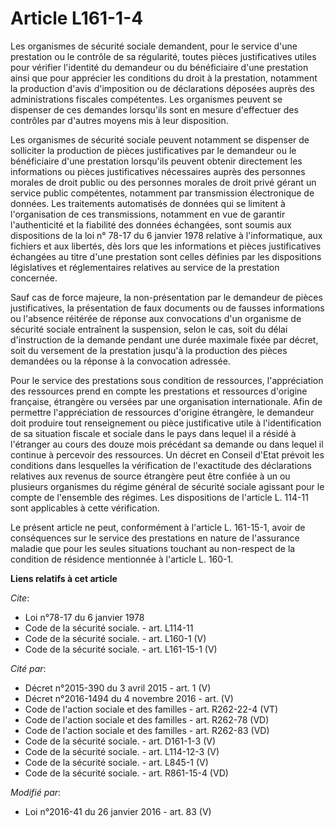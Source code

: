 # Article L161-1-4

Les organismes de sécurité sociale demandent, pour le service d'une prestation ou le contrôle de sa régularité, toutes pièces
justificatives utiles pour vérifier l'identité du demandeur ou du bénéficiaire d'une prestation ainsi que pour apprécier les
conditions du droit à la prestation, notamment la production d'avis d'imposition ou de déclarations déposées auprès des
administrations fiscales compétentes. Les organismes peuvent se dispenser de ces demandes lorsqu'ils sont en mesure
d'effectuer des contrôles par d'autres moyens mis à leur disposition. 

Les organismes de sécurité sociale peuvent notamment se dispenser de solliciter la production de pièces justificatives par le
demandeur ou le bénéficiaire d'une prestation lorsqu'ils peuvent obtenir directement les informations ou pièces
justificatives nécessaires auprès des personnes morales de droit public ou des personnes morales de droit privé gérant un
service public compétentes, notamment par transmission électronique de données. Les traitements automatisés de données qui se
limitent à l'organisation de ces transmissions, notamment en vue de garantir l'authenticité et la fiabilité des données
échangées, sont soumis aux dispositions de la loi n° 78-17 du 6 janvier 1978 relative à l'informatique, aux fichiers et aux
libertés, dès lors que les informations et pièces justificatives échangées au titre d'une prestation sont celles définies par
les dispositions législatives et réglementaires relatives au service de la prestation concernée. 

Sauf cas de force majeure, la non-présentation par le demandeur de pièces justificatives, la présentation de faux documents
ou de fausses informations ou l'absence réitérée de réponse aux convocations d'un organisme de sécurité sociale entraînent la
suspension, selon le cas, soit du délai d'instruction de la demande pendant une durée maximale fixée par décret, soit du
versement de la prestation jusqu'à la production des pièces demandées ou la réponse à la convocation adressée. 

Pour le service des prestations sous condition de ressources, l'appréciation des ressources prend en compte les prestations
et ressources d'origine française, étrangère ou versées par une organisation internationale. Afin de permettre l'appréciation
de ressources d'origine étrangère, le demandeur doit produire tout renseignement ou pièce justificative utile à
l'identification de sa situation fiscale et sociale dans le pays dans lequel il a résidé à l'étranger au cours des douze mois
précédant sa demande ou dans lequel il continue à percevoir des ressources. Un décret en Conseil d'Etat prévoit les
conditions dans lesquelles la vérification de l'exactitude des déclarations relatives aux revenus de source étrangère peut
être confiée à un ou plusieurs organismes du régime général de sécurité sociale agissant pour le compte de l'ensemble des
régimes. Les dispositions de l'article L. 114-11 sont applicables à cette vérification. 

Le présent article ne peut, conformément à l'article L. 161-15-1, avoir de conséquences sur le service des prestations en
nature de l'assurance maladie que pour les seules situations touchant au non-respect de la condition de résidence mentionnée
à l'article L. 160-1.

**Liens relatifs à cet article**

_Cite_:

  - Loi n°78-17 du 6 janvier 1978
  - Code de la sécurité sociale. - art. L114-11
  - Code de la sécurité sociale. - art. L160-1 (V)
  - Code de la sécurité sociale. - art. L161-15-1 (V)

_Cité par_:

  - Décret n°2015-390 du 3 avril 2015 - art. 1 (V)
  - Décret n°2016-1494 du 4 novembre 2016 - art. (V)
  - Code de l'action sociale et des familles - art. R262-22-4 (VT)
  - Code de l'action sociale et des familles - art. R262-78 (VD)
  - Code de l'action sociale et des familles - art. R262-83 (VD)
  - Code de la sécurité sociale. - art. D161-1-3 (V)
  - Code de la sécurité sociale. - art. L114-12-3 (V)
  - Code de la sécurité sociale. - art. L845-1 (V)
  - Code de la sécurité sociale. - art. R861-15-4 (VD)

_Modifié par_:

  - Loi n°2016-41 du 26 janvier 2016 - art. 83 (V)

